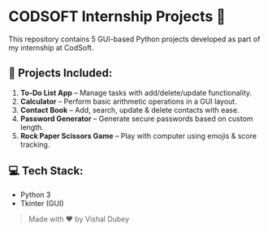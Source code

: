 # CODSOFT Internship Projects 🚀

This repository contains 5 GUI-based Python projects developed as part of my internship at CodSoft.

## 🔹 Projects Included:
1. **To-Do List App** – Manage tasks with add/delete/update functionality.
2. **Calculator** – Perform basic arithmetic operations in a GUI layout.
3. **Contact Book** – Add, search, update & delete contacts with ease.
4. **Password Generator** – Generate secure passwords based on custom length.
5. **Rock Paper Scissors Game** – Play with computer using emojis & score tracking.

## 💻 Tech Stack:
- Python 3
- Tkinter (GUI)

> Made with ❤️ by Vishal Dubey

